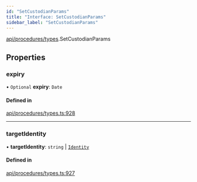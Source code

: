 ```yaml
---
id: "SetCustodianParams"
title: "Interface: SetCustodianParams"
sidebar_label: "SetCustodianParams"
---
```


[api/procedures/types](../../../../../modules/API/Procedures/Types/Types.md).SetCustodianParams

## Properties

### expiry

• `Optional` **expiry**: `Date`

#### Defined in

[api/procedures/types.ts:928](https://github.com/PolymeshAssociation/polymesh-sdk/blob/07a4c5b0/src/api/procedures/types.ts#L928)

___

### targetIdentity

• **targetIdentity**: `string` \| [`Identity`](../../../../../classes/API/Entities/Identity/Identity.md)

#### Defined in

[api/procedures/types.ts:927](https://github.com/PolymeshAssociation/polymesh-sdk/blob/07a4c5b0/src/api/procedures/types.ts#L927)
